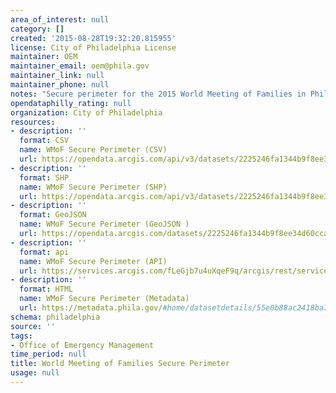 ```yaml
---
area_of_interest: null
category: []
created: '2015-08-28T19:32:20.815955'
license: City of Philadelphia License
maintainer: OEM
maintainer_email: oem@phila.gov
maintainer_link: null
maintainer_phone: null
notes: "Secure perimeter for the 2015 World Meeting of Families in Philadelphia, PA."
opendataphilly_rating: null
organization: City of Philadelphia
resources:
- description: ''
  format: CSV
  name: WMoF Secure Perimeter (CSV)
  url: https://opendata.arcgis.com/api/v3/datasets/2225246fa1344b9f8ee34d60cca70962_0/downloads/data?format=csv&spatialRefId=4326
- description: ''
  format: SHP
  name: WMoF Secure Perimeter (SHP)
  url: https://opendata.arcgis.com/api/v3/datasets/2225246fa1344b9f8ee34d60cca70962_0/downloads/data?format=shp&spatialRefId=4326
- description: ''
  format: GeoJSON
  name: WMoF Secure Perimeter (GeoJSON )
  url: https://opendata.arcgis.com/datasets/2225246fa1344b9f8ee34d60cca70962_0.geojson
- description: ''
  format: api
  name: WMoF Secure Perimeter (API)
  url: https://services.arcgis.com/fLeGjb7u4uXqeF9q/arcgis/rest/services/Secure_Perimeter_WMoF/FeatureServer/0/query?outFields=*&where=1%3D1
- description: ''
  format: HTML
  name: WMoF Secure Perimeter (Metadata)
  url: https://metadata.phila.gov/#home/datasetdetails/55e0b88ac2418ba73ac23bc5/representationdetails/55e0b99143e43f0c7833e22f/
schema: philadelphia
source: ''
tags:
- Office of Emergency Management
time_period: null
title: World Meeting of Families Secure Perimeter
usage: null
---
```

